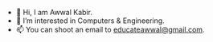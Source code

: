 - 👋 Hi, I am Awwal Kabir.
- 👀 I’m interested in Computers & Engineering.
- 📫 You can shoot an email to educateawwal@gmail.com.
<!---
educateawwal/educateawwal is a ✨ special ✨ repository because its `README.md` (this file) appears on your GitHub profile.
You can click the Preview link to take a look at your changes.
--->
